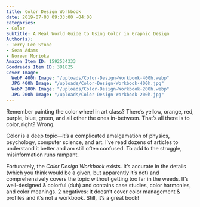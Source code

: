 ```yaml
---
title: Color Design Workbook
date: 2019-07-03 09:33:00 -04:00
categories:
- Color
Subtitle: A Real World Guide to Using Color in Graphic Design
Author(s):
- Terry Lee Stone
- Sean Adams
- Noreen Morioka
Amazon Item ID: 1592534333
Goodreads Item ID: 391825
Cover Image:
  WebP 400h Image: "/uploads/Color-Design-Workbook-400h.webp"
  JPG 400h Image: "/uploads/Color-Design-Workbook-400h.jpg"
  WebP 200h Image: "/uploads/Color-Design-Workbook-200h.webp"
  JPG 200h Image: "/uploads/Color-Design-Workbook-200h.jpg"
---
```


Remember painting the color wheel in art class? There’s yellow, orange, red, purple, blue, green, and all other the ones in-between. That’s all there is to color, right? Wrong.

Color is a deep topic—it’s a complicated amalgamation of physics, psychology, computer science, and art. I’ve read dozens of articles to understand it better and am still often confused. To add to the struggle, misinformation runs rampant.

Fortunately, the *Color Design Workbook* exists. It’s accurate in the details (which you think would be a given, but apparently it’s not) and comprehensively covers the topic without getting too far in the weeds. It’s well-designed & colorful (duh) and contains case studies, color harmonies, and color meanings. 2 negatives: It doesn’t cover color management & profiles and it’s not a workbook. Still, it’s a great book!